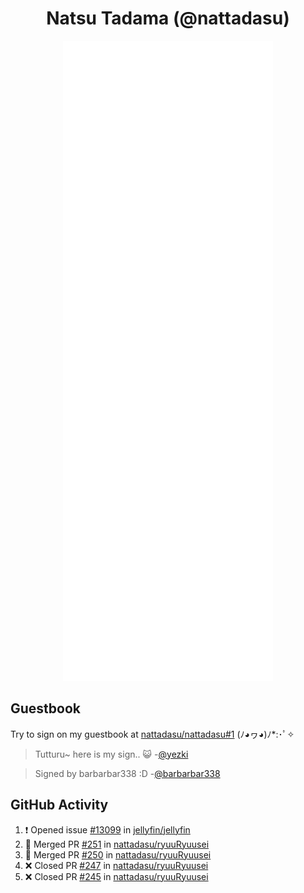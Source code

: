 <div align="center">

# Natsu Tadama (@nattadasu)

![Github Metrics](github-metrics.svg)
</div>

## Guestbook

Try to sign on my guestbook at [nattadasu/nattadasu#1](https://github.com/nattadasu/nattadasu/issues/1) (ﾉ◕ヮ◕)ﾉ\*:･ﾟ✧

<!--START:guestbook-->
> Tutturu~  here is my sign.. :smiley_cat: 
-[@yezki](https://github.com/yezki)

> Signed by barbarbar338 :D
-[@barbarbar338](https://github.com/barbarbar338)
<!--END:guestbook-->

## GitHub Activity
<!--START_SECTION:activity-->
1. ❗ Opened issue [#13099](https://github.com/jellyfin/jellyfin/issues/13099) in [jellyfin/jellyfin](https://github.com/jellyfin/jellyfin)
2. 🎉 Merged PR [#251](https://github.com/nattadasu/ryuuRyuusei/pull/251) in [nattadasu/ryuuRyuusei](https://github.com/nattadasu/ryuuRyuusei)
3. 🎉 Merged PR [#250](https://github.com/nattadasu/ryuuRyuusei/pull/250) in [nattadasu/ryuuRyuusei](https://github.com/nattadasu/ryuuRyuusei)
4. ❌ Closed PR [#247](https://github.com/nattadasu/ryuuRyuusei/pull/247) in [nattadasu/ryuuRyuusei](https://github.com/nattadasu/ryuuRyuusei)
5. ❌ Closed PR [#245](https://github.com/nattadasu/ryuuRyuusei/pull/245) in [nattadasu/ryuuRyuusei](https://github.com/nattadasu/ryuuRyuusei)
<!--END_SECTION:activity-->
